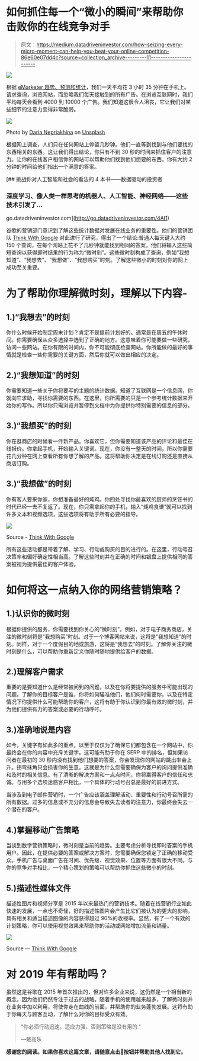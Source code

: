# 如何抓住每一个“微小的瞬间”来帮助你击败你的在线竞争对手

> 原文：<https://medium.datadriveninvestor.com/how-seizing-every-micro-moment-can-help-you-beat-your-online-competition-86e60e07dd4c?source=collection_archive---------11----------------------->

[![](img/10904c6b16bc31445f64b7cc7b5e4e89.png)](http://www.track.datadriveninvestor.com/1B9E)

根据 [eMarketer 趋势、预测和统计](https://www.emarketer.com/content/mobile-time-spent-2018)，我们一天平均花 3 小时 35 分钟在手机上。请求查询，浏览网站，而忽略我们每天接触到的所有广告。在浏览互联网时，我们平均每天会看到 4000 到 10000 个广告。我们知道这很令人沮丧，它让我们对某些细节的注意力变得非常脆弱。

![](img/fc03db8b7782da51bd48df20d8dd85dd.png)

Photo by [Daria Nepriakhina](https://unsplash.com/photos/_XR5rkprHQU?utm_source=unsplash&utm_medium=referral&utm_content=creditCopyText) on [Unsplash](https://unsplash.com/search/photos/girl-mobile?utm_source=unsplash&utm_medium=referral&utm_content=creditCopyText)

根据网上调查，人们只在任何网站上停留几秒钟。他们一直等到找到与他们要找的东西相关的东西。这让我们得出结论，你只有不到 30 秒的时间来抓住客户的注意力。让你的在线客户相信你的网站可以帮助他们找到他们想要的东西。你有大约 2 分钟的时间给他们指出一个满意的答案。

[](http://go.datadriveninvestor.com/4AI1) [## 挑战你对人工智能和社会的看法的 4 本书——数据驱动的投资者

### 深度学习、像人类一样思考的机器人、人工智能、神经网络——这些技术引发了…

go.datadriveninvestor.com](http://go.datadriveninvestor.com/4AI1) 

谷歌的营销部门意识到了解这些统计数据对发展在线业务的重要性。他们的营销团队 [Think With Google](https://www.thinkwithgoogle.com/marketing-resources/micro-moments/) 对此进行了研究，得出了一个结论:普通人每天键入大约 150 个查询，在每个网站上花不了几秒钟就能找到相同的答案。他们将输入这些简短查询以获得即时结果的行为称为“微时刻”。这些微时刻构成了查询，例如“我想知道”、“我想去”、“我想做”、“我想购买”时刻。了解这些微小的时刻对你的网上成功至关重要。

# 为了帮助你理解微时刻，理解以下内容-

## 1.)“我想去”的时刻

你什么时候开始制定周末计划？肯定不是提前计划好的。通常是在周五的午休时间。你需要确保从众多选择中选到了正确的地方。这意味着你可能要做一些研究，访问一些网站。在你有限的时间内，你不可能彻底检查网站。你所能做的最好的事情就是检查一些你需要的关键方面，然后你就可以做出相应的决定。

## 2.)“我想知道”的时刻

你需要知道一些关于你将要写的主题的统计数据。知道了互联网是一个信息网，你就向它求助，寻找你需要的东西。在这里，你所需要的只是一个参考统计数据来开始你的写作。所以你只需浏览并暂停到文档中为你提供你特别需要的信息的部分。

## 3.)“我想买”的时刻

你在逛商店的时候看一件新产品。你喜欢它，但你需要知道该产品的评论和最佳在线报价。你拿起手机，开始输入关键词。现在，你没有一整天的时间，所以你需要花几分钟在网上查看所有你想了解的产品。这将帮助你决定是在线订购还是直接从商店订购。

## 3.)“我想做”的时刻

你有客人要来你家，你想准备最好的炖鸡。你四处寻找你最喜欢的厨师的烹饪书的时代已经一去不复返了。现在，你只需拿起你的手机，输入“炖鸡食谱”就可以找到许多文本和视频选项，这些选项将有助于所有必要的指导。

![](img/d43c757cf2e18ca2d56350a06666405b.png)

Source - [Think With Google](https://www.thinkwithgoogle.com/marketing-resources/micro-moments/)

所有这些活动都是带着了解、学习、行动或购买的目的进行的。在这里，行动号召决策率和偏好确定性相当高。了解这些时刻并在正确的时间和银盘上提供相同的答案被视为提供最佳的客户体验。

# 如何将这一点纳入你的网络营销策略？

## 1.)认识你的微时刻

根据你提供的服务，你需要找到你关心的“微时刻”。例如，对于电子商务商店，关注的微时刻将是“我想购买”时刻。对于一个博客网站来说，这将是“我想知道”的时刻。同样，对于一个度假目的地或旅游，这将是“我想去”的时刻。了解你关注的微时刻是什么，可以帮助你重新定义你随时随地提供给客户的数据。

## 2.)理解客户需求

重要的是要知道什么是经常被问到的问题，以及在你将要提供的服务中可能出现的问题。了解你的目标客户是谁，你将如何瞄准他们，他们何时需要你，以及在特定情况下你提供什么可能帮助你的客户，这将有助于你认识到你最有效的微时刻，并为他们提供有力的答案或必要的行动呼吁。

## 3.)准确地说是内容

如今，关键字有如此多的重点，以至于仅仅为了确保它们都包含在一个网站中，你最终会在你的内容中充斥关键字。这可能有助于你在 SERP 中的排名，但如果访问者在最初的 30 秒内没有找到他们想要的答案，你会发现你的网站的跳出率会上升。拐弯抹角只会损害你的生意。这就是为什么您需要确保为客户的询问提供准确和及时的相关信息。有了清晰的解决方案和一点点时间，你将赢得客户的信任和忠诚。与用多个选项迷惑客户相比，一个具体的行动号召总是最好的前进方式。

当涉及到电子邮件营销时，一个广告应该涵盖理解活动、重要性和行动号召所需的所有数据。过多的信息或不充分的信息会导致失去读者的注意力，你最终会失去一个潜在的客户。

## 4.)掌握移动广告策略

当谈到数字营销策略时，微时刻是当前的趋势。主要考虑分析寻找即时答案的手机用户。因此，在提供必要的答案或解决方案时，您需要确保您锁定了正确的移动受众。手机广告与桌面广告在时间、优先级、视觉效果、位置等方面有很大不同。与你的竞争对手相比，一个精心策划的策略可以帮助你抓住这些微小的时刻。

## 5.)描述性媒体文件

描述性图片和视频分享是 2015 年以来最热门的营销技术。随着在线营销行业如此快速的发展，一点也不奇怪，好的描述性图片会产生比它们被认为的更大的影响。具有相关和适当描述图像的内容获得超过 90%的收视率。显然，有了一个有效的计划策略，你可以使用视觉效果来帮助你的活动或网站增加流量和销量。

![](img/3563555beb56f0673545a49b3ab92272.png)

Source — [Think With Google](https://www.thinkwithgoogle.com/marketing-resources/micro-moments/)

# 对 2019 年有帮助吗？

虽然这是谷歌在 2015 年首次推出的，但对许多企业来说，这仍然是一个相当新的概念，因为他们仍然专注于过去的战略。随着手机的使用越来越多，了解微时刻并在业务中加以利用，将使你走在曲线的前面，并帮助你的业务蓬勃发展。这将有助于你每天与顾客互动，了解什么对你的目标受众有效。

> "你必须行动迅速，适应力强，否则策略是没有用的."
> 
> —戴高乐

**感谢您的阅读。如果你喜欢这篇文章，请随意点击👏按钮并帮助其他人找到它。**